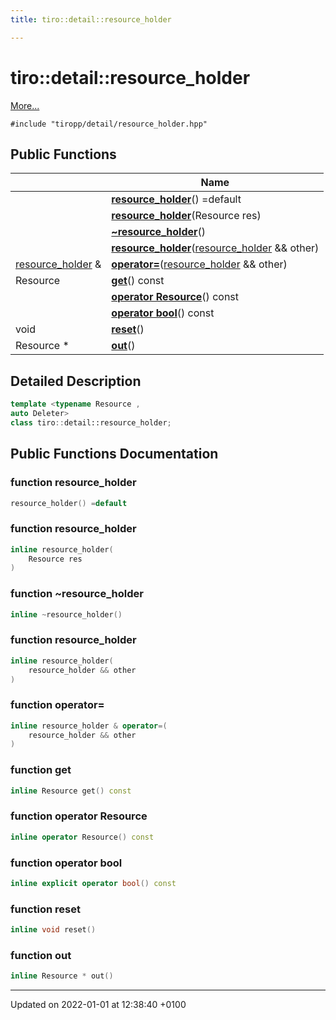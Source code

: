 ```yaml
---
title: tiro::detail::resource_holder

---
```


# tiro::detail::resource_holder



 [More...](#detailed-description)


`#include "tiropp/detail/resource_holder.hpp"`

## Public Functions

|                | Name           |
| -------------- | -------------- |
| | **[resource_holder](/docs/api/classes/classtiro_1_1detail_1_1resource__holder#function-resource-holder)**() =default |
| | **[resource_holder](/docs/api/classes/classtiro_1_1detail_1_1resource__holder#function-resource-holder)**(Resource res) |
| | **[~resource_holder](/docs/api/classes/classtiro_1_1detail_1_1resource__holder#function-~resource-holder)**() |
| | **[resource_holder](/docs/api/classes/classtiro_1_1detail_1_1resource__holder#function-resource-holder)**([resource&#95;holder](/docs/api/classes/classtiro&#95;1&#95;1detail&#95;1&#95;1resource&#95;&#95;holder) && other) |
| [resource_holder](/docs/api/classes/classtiro_1_1detail_1_1resource__holder) & | **[operator=](/docs/api/classes/classtiro_1_1detail_1_1resource__holder#function-operator=)**([resource&#95;holder](/docs/api/classes/classtiro&#95;1&#95;1detail&#95;1&#95;1resource&#95;&#95;holder) && other) |
| Resource | **[get](/docs/api/classes/classtiro_1_1detail_1_1resource__holder#function-get)**() const |
| | **[operator Resource](/docs/api/classes/classtiro_1_1detail_1_1resource__holder#function-operator-resource)**() const |
| | **[operator bool](/docs/api/classes/classtiro_1_1detail_1_1resource__holder#function-operator-bool)**() const |
| void | **[reset](/docs/api/classes/classtiro_1_1detail_1_1resource__holder#function-reset)**() |
| Resource * | **[out](/docs/api/classes/classtiro_1_1detail_1_1resource__holder#function-out)**() |

## Detailed Description

```cpp
template <typename Resource ,
auto Deleter>
class tiro::detail::resource_holder;
```

## Public Functions Documentation

### function resource_holder

```cpp
resource_holder() =default
```


### function resource_holder

```cpp
inline resource_holder(
    Resource res
)
```


### function ~resource_holder

```cpp
inline ~resource_holder()
```


### function resource_holder

```cpp
inline resource_holder(
    resource_holder && other
)
```


### function operator=

```cpp
inline resource_holder & operator=(
    resource_holder && other
)
```


### function get

```cpp
inline Resource get() const
```


### function operator Resource

```cpp
inline operator Resource() const
```


### function operator bool

```cpp
inline explicit operator bool() const
```


### function reset

```cpp
inline void reset()
```


### function out

```cpp
inline Resource * out()
```


-------------------------------

Updated on 2022-01-01 at 12:38:40 +0100